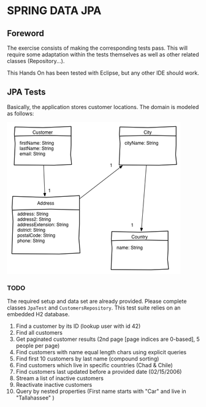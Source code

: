 # SPRING DATA JPA


## Foreword

The exercise consists of making the corresponding tests pass.
This will require some adaptation within the tests themselves as well as other related classes (Repository...).

This Hands On has been tested with Eclipse, but any other IDE should work.


## JPA Tests

Basically, the application stores customer locations.
The domain is modeled as follows:

![Customers Data Model](src/main/resources/diagram-customers.png)


### TODO

The required setup and data set are already provided.
Please complete classes `JpaTest` and `CustomersRepository`. This test suite relies on an embedded H2 database.

   1. Find a customer by its ID (lookup user with id 42)
   1. Find all customers
   1. Get paginated customer results (2nd page [page indices are 0-based], 5 people per page)
   1. Find customers with name equal length chars using explicit queries
   1. Find first 10 customers by last name (compound sorting)
   1. Find customers which live in specific countries (Chad & Chile)
   1. Find customers last updated before a provided date (02/15/2006)
   1. Stream a list of inactive customers
   1. Reactivate inactive customers
   1. Query by nested properties (First name starts with "Car" and live in "Tallahassee" ) 
